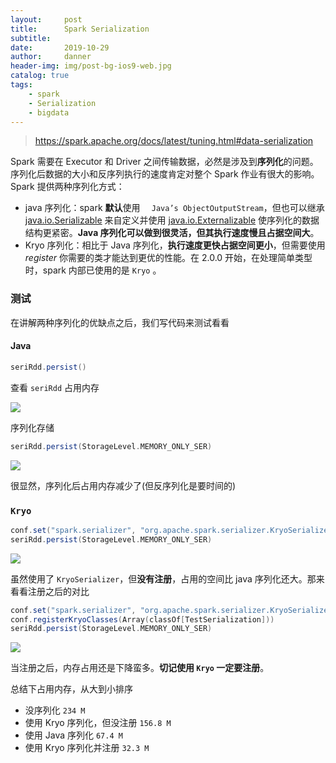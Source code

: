 ```yaml
---
layout:     post
title:      Spark Serialization
subtitle:   
date:       2019-10-29
author:     danner
header-img: img/post-bg-ios9-web.jpg
catalog: true
tags:
    - spark
    - Serialization
    - bigdata
---
```


>   https://spark.apache.org/docs/latest/tuning.html#data-serialization 

Spark 需要在 Executor 和 Driver 之间传输数据，必然是涉及到**序列化**的问题。序列化后数据的大小和反序列执行的速度肯定对整个 Spark 作业有很大的影响。Spark 提供两种序列化方式：

- java 序列化：spark **默认**使用 `  Java’s ObjectOutputStream`，但也可以继承[java.io.Serializable](https://docs.oracle.com/javase/8/docs/api/java/io/Serializable.html) 来自定义并使用 [java.io.Externalizable](https://docs.oracle.com/javase/8/docs/api/java/io/Externalizable.html) 使序列化的数据结构更紧密。**Java 序列化可以做到很灵活，但其执行速度慢且占据空间大**。
- Kryo 序列化：相比于 Java 序列化，**执行速度更快占据空间更小**，但需要使用  *register*  你需要的类才能达到更优的性能。在 2.0.0 开始，在处理简单类型时，spark 内部已使用的是 `Kryo` 。

### 测试

在讲解两种序列化的优缺点之后，我们写代码来测试看看

#### Java

```scala
seriRdd.persist()
```

查看 `seriRdd` 占用内存

![](https://vendanner.github.io/img/Spark/java_cache.png)

序列化存储

```scala
seriRdd.persist(StorageLevel.MEMORY_ONLY_SER)
```

![](https://vendanner.github.io/img/Spark/java_seri_cache.png)

很显然，序列化后占用内存减少了(但反序列化是要时间的)

### `Kryo`

```scala
conf.set("spark.serializer", "org.apache.spark.serializer.KryoSerializer")
seriRdd.persist(StorageLevel.MEMORY_ONLY_SER)
```

![](https://vendanner.github.io/img/Spark/kryo_ser_noregister.png)

虽然使用了 `KryoSerializer`，但**没有注册**，占用的空间比 java 序列化还大。那来看看注册之后的对比

```scala
conf.set("spark.serializer", "org.apache.spark.serializer.KryoSerializer")
conf.registerKryoClasses(Array(classOf[TestSerialization]))
seriRdd.persist(StorageLevel.MEMORY_ONLY_SER)
```

![](https://vendanner.github.io/img/Spark/kryo_seri_register.png)

当注册之后，内存占用还是下降蛮多。**切记使用 `Kryo` 一定要注册**。

总结下占用内存，从大到小排序

- 没序列化 `234 M`
- 使用 Kryo 序列化，但没注册 `156.8 M`
- 使用 Java 序列化  `67.4 M`
- 使用 Kryo 序列化并注册 `32.3 M`